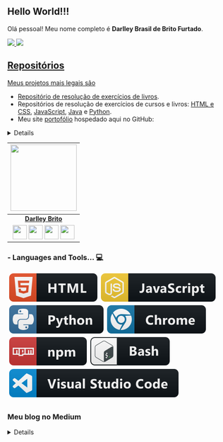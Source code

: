 ## Hello World!!! 

Olá pessoal! Meu nome completo é **Darlley Brasil de Brito Furtado**.

<div>
  <a href="https://github.com/Darlley">
  <img height="180em" src="https://github-readme-stats.vercel.app/api?username=Darlley&show_icons=true&theme=react&include_all_commits=true&count_private=true"/>
  <img height="180em" src="https://github-readme-stats.vercel.app/api/top-langs/?username=Darlley&layout=compact&langs_count=16&theme=react"/>
<div>
 
## Repositórios
  
Meus projetos mais legais são

* Repositório de resolução de [exercícios de livros](https://github.com/Darlley/ExerciciosLivros).
* Repositórios de resolução de exercícios de cursos e livros: [HTML e CSS](https://github.com/Darlley/Frontend), [JavaScript](https://github.com/Darlley/JavaScript), [Java](https://github.com/Darlley/Java) e [Python](https://github.com/Darlley/Python).
* Meu site [portofólio](https://darlley.github.io/) hospedado aqui no GitHub: 

<details>
  
[![Site](https://user-images.githubusercontent.com/37590954/120138199-06558f80-c1a4-11eb-9744-9983d4d30f0b.jpg)](https://darlley.github.io/)
  
</details>
  
  
  |  <a href="https://darlley.github.io/"><img src="https://user-images.githubusercontent.com/37590954/120243191-f33ed000-c234-11eb-98cd-17bc58f0f380.png" width="150px" height="150px" /></a> |
|:---------------------------------------------------------------------------------------------------------------------------------------: |
|       **[Darlley Brito](https://darlley.github.io/)**                                                                                |
|<a href="https://twitter.com/darlleybrito"><img src="https://i.ibb.co/kmgQVyW/twitter.png" width="32px" height="32px"></a> <a href="https://github.com/darlley"><img src="https://cdn.iconscout.com/icon/free/png-256/github-108-438008.png" width="32px" height="32px"></a> <a href="https://www.facebook.com/darlley.brasil"><img src="https://i.ibb.co/zmYNW4p/facebook.png" width="32px" height="32px"></a> <a href="https://br.linkedin.com/in/darlley-brito-165884161/pt-br/"><img src="https://i.ibb.co/Kx2GSrT/linkedin.png" width="32px" height="32px"></a> |

### - Languages and Tools...  💻
  
<p align="">
 <img src="https://raw.githubusercontent.com/8bithemant/8bithemant/master/svg/dev/languages/html.svg" alt="Twitter" style="vertical-align:top; margin:4px"><img src="https://raw.githubusercontent.com/8bithemant/8bithemant/master/svg/dev/languages/js.svg" alt="Twitter" style="vertical-align:top; margin:4px"><img src="https://raw.githubusercontent.com/8bithemant/8bithemant/master/svg/dev/languages/python.svg" alt="Twitter" style="vertical-align:top; margin:4px"><img src="https://raw.githubusercontent.com/8bithemant/8bithemant/master/svg/dev/misc/chrome.svg" alt="Twitter" style="vertical-align:top; margin:4px"><img src="https://raw.githubusercontent.com/8bithemant/8bithemant/master/svg/dev/services/npm.svg" alt="Twitter" style="vertical-align:top; margin:4px"><img src="https://raw.githubusercontent.com/8bithemant/8bithemant/master/svg/dev/tools/bash.svg" alt="Twitter" style="vertical-align:top; margin:4px"><img src="https://raw.githubusercontent.com/8bithemant/8bithemant/master/svg/dev/tools/visualstudio_code.svg" alt="Twitter" style="vertical-align:top; margin:4px">

</p>

##
  
### Meu blog no Medium
  
<details>
  
  ### Minhas públicações
  
  [![Darlley Blog Cards](https://github-cards-external-blogs.souravdey777.vercel.app/getMediumBlogs?username=darlleybrito&type=vertical)](https://darlleybrito.medium.com/)

</details>

